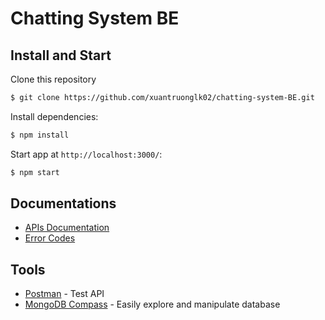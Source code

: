 # Chatting System BE

## Install and Start

Clone this repository

```bash
$ git clone https://github.com/xuantruonglk02/chatting-system-BE.git
```

Install dependencies:

```bash
$ npm install
```

Start app at `http://localhost:3000/`:

```bash
$ npm start
```

## Documentations

- [APIs Documentation](/APIsDocumentation.json)
- [Error Codes](/config/ErrorCodes.js)

## Tools

- [Postman](https://www.postman.com/downloads/) - Test API
- [MongoDB Compass](https://www.mongodb.com/try/download/compass) - Easily explore and manipulate database

